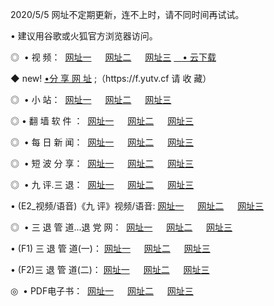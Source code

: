 <p>2020/5/5 网址不定期更新，连不上时，请不同时间再试试。
<p>• 建议用谷歌或火狐官方浏览器访问。
<p>◎  • 视 频： 
<a href="http://mnh.proyectolanuevatierra.com/" target="_blank">网址一</a> 　 
<a href="http://miq.proyectolanuevatierra.com/" target="_blank">网址二</a> 　 
<a href="http://miq.proyectolanuevatierra.com/b.html" target="_blank">网址三</a>  
<a href="https://yadi.sk/d/d0sUeAOpal3njw" target="_blank">　• 云下载 </a></p>
<p>◆ new! <a href="http://mki.proyectolanuevatierra.com/a.html">•分 享 网 址</a> ;（https://f.yutv.cf 请 收 藏） </p>
<p>◎ </span>  •  小 站：  
<a href="http://mnh.proyectolanuevatierra.com/f.html" target="_blank">网址一</a> 　 
<a href="http://miq.proyectolanuevatierra.com/h.html" target="_blank">网址二</a> 　 
<a href="http://miq.proyectolanuevatierra.com/k/" target="_blank">网址三</a></p>
<p>◎  • 翻 墙 软 件 ：  
<a href="http://mnh.proyectolanuevatierra.com/ff/" target="_blank">网址一</a> 　 
<a href="http://miq.proyectolanuevatierra.com/s/read/a1_nd.html" target="_blank">网址二</a> 　 
<a href="http://miq.proyectolanuevatierra.com/ff/index.html" target="_blank">网址三</a></p>
<p>◎ </span>  • 每 日 新 闻：  
<a href="http://mnh.proyectolanuevatierra.com/day/" target="_blank">网址一</a> 　 
<a href="http://miq.proyectolanuevatierra.com/day/" target="_blank">网址二</a> 　 
<a href="http://miq.proyectolanuevatierra.com/day/index.html" target="_blank">网址三</a></p>
<p>◎ </span>  • 短 波 分 享：  
<a href="http://mnh.proyectolanuevatierra.com/h/" target="_blank">网址一</a> 　 
<a href="http://miq.proyectolanuevatierra.com/h/" target="_blank">网址二</a> 　 
<a href="http://miq.proyectolanuevatierra.com/h/index.html" target="_blank">网址三</a></p>
<p>◎   • 九 评.三 退：  
<a href="http://mnh.proyectolanuevatierra.com/t/" target="_blank">网址一</a> 　 
<a href="http://miq.proyectolanuevatierra.comli/v2/index.html" target="_blank">网址二</a> 　 
<a href="http://miq.proyectolanuevatierra.com/tt/index.html" target="_blank">网址三</a> 　</p>
<p>  • (E2_视频/语音)《九 评》视频/语音: 
<a href="http://miq.proyectolanuevatierra.com/7738.html" target="_blank">网址一</a> 　 
<a href="http://miq.proyectolanuevatierra.com/7614.html" target="_blank">网址二</a> 　 
<a href="http://miq.proyectolanuevatierra.com/7633.html" target="_blank">网址三</a></p>
<p>◎   • 三 退 管 道...退 党 网：  
<a href="http://mnh.proyectolanuevatierra.com/go/td1.html" target="_blank">网址一</a> 　 
<a href="http://miq.proyectolanuevatierra.com/go/td2.html" target="_blank">网址二</a> 　 
<a href="http://miq.proyectolanuevatierra.com/go/td3.html" target="_blank">网址三</a></p>
<p>  • (F1) 三 退 管 道(一)： 
<a href="http://mnh.proyectolanuevatierra.com/dd/" target="_blank">网址一</a> 　 
<a href="http://miq.proyectolanuevatierra.com/s/read/a1_tdx.html" target="_blank">网址二</a> 　 
<a href="http://miq.proyectolanuevatierra.com/dd/" target="_blank">网址三</a></p>
<p>  • (F2)三 退 管 道(二)： 
<a href="http://miq.proyectolanuevatierra.com/d/" target="_blank">网址一</a> 　 
<a href="http://mnh.proyectolanuevatierra.com/d/index.html" target="_blank">网址二</a> 　 
<a href="http://miq.proyectolanuevatierra.com/d/" target="_blank">网址三</a></p>
<p>◎   • PDF电子书：  
<a href="http://mnh.proyectolanuevatierra.com/p/" target="_blank">网址一</a> 　 
<a href="http://miq.proyectolanuevatierra.com/p/index.html" target="_blank">网址二</a> 　 
<a href="http://miq.proyectolanuevatierra.com/p/" target="_blank">网址三</a></p>
